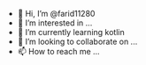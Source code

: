 - 👋 Hi, I’m @farid11280
- 👀 I’m interested in ...
- 🌱 I’m currently learning kotlin
- 💞️ I’m looking to collaborate on ...
- 📫 How to reach me ...

<!---
farid11280/farid11280 is a ✨ special ✨ repository because its `README.md` (this file) appears on your GitHub profile.
You can click the Preview link to take a look at your changes.
--->
